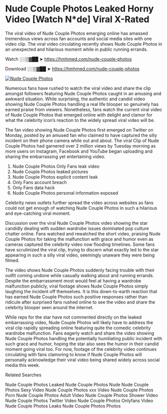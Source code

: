 ﻿# Nude Couple Photos Leaked Horny Video [Watch N*de] Viral X-Rated

The viral video of ﻿Nude Couple Photos emerging online has amassed tremendous views across fan accounts and social media sites with one video clip. The viral video circulating recently shows ﻿Nude Couple Photos in an unexpected and hilarious moment while in public running errands. 

Watch ░░▒▓██ ➤ https://hmhmed.com/nude-couple-photos

Download ░░▒▓██ ➤ https://hmhmed.com/nude-couple-photos

[![Nude Couple Photos](https://i.imgur.com/dJHk4Zq.gif)](https://hmhmed.com/nude-couple-photos)

Numerous fans have rushed to watch the viral video and share the clip amongst followers featuring ﻿Nude Couple Photos caught in an amusing and awkward situation. While surprising, the authentic and candid video showing ﻿Nude Couple Photos handling a real life blooper so genuinely has earned praise from viewers. Nonetheless, fans watch the current viral video of ﻿Nude Couple Photos that emerged online with delight and clamor for what the celebrity icon’s reaction to the widely spread viral video will be.

The fan video showing ﻿Nude Couple Photos first emerged on Twitter on Monday, posted by an amused fan who claimed to have captured the silly incident on their phone camera while out and about. The viral Clip of ﻿Nude Couple Photos had garnered over 2 million views by Tuesday morning as more users on Instagram, Facebook and YouTube began uploading and sharing the embarrassing yet entertaining video. 

1. ﻿Nude Couple Photos Only Fans leak video
2. ﻿Nude Couple Photos leaked pictures
3. ﻿Nude Couple Photos explicit content leak
4. Only Fans account breach
5. Only Fans data hack
6. ﻿Nude Couple Photos personal information exposed

Celebrity news outlets further spread the video across websites as fans could not get enough of watching ﻿Nude Couple Photos in such a hilarious and eye-catching viral moment. 

Discussion over the viral ﻿Nude Couple Photos video showing the star candidly dealing with sudden wardrobe issues dominated pop culture chatter online. Fans watched and rewatched the short video, praising ﻿Nude Couple Photos for taking the malfunction with grace and humor even as cameras captured the celebrity video now flooding timelines. Some fans have scrutinized the viral clip, trying to discern what exactly led to the star appearing in such a silly viral video, seemingly unaware they were being filmed.

The video shows ﻿Nude Couple Photos suddenly facing trouble with their outfit coming undone while casually walking about and running errands. Despite the embarrassment most would feel at having a wardrobe malfunction publicly, viral footage shows ﻿Nude Couple Photos simply laughing the incident off themselves. It is this down-to-earth reaction that has earned ﻿Nude Couple Photos such positive responses rather than ridicule after surprised fans rushed online to see the video and share the celebrity blooper seen around the internet.  

While reps for the star have not commented directly on the leaked embarrassing video, ﻿Nude Couple Photos will likely have to address the viral clip rapidly spreading online featuring quite the comedic celebrity wardrobe malfunction. Fans eagerly watch and share the video showing ﻿Nude Couple Photos handling the potentially humiliating public incident with such grace and humor, hoping the star also sees the humor in their candid moment going viral too. For now, footage of the celebrity video continues circulating with fans clamoring to know if ﻿Nude Couple Photos will personally acknowledge their viral video being shared widely across social media this week.

Related Searches

﻿Nude Couple Photos Leaked
﻿Nude Couple Photos Nude
﻿Nude Couple Photos Sexy Video
﻿Nude Couple Photos xxx Video
﻿Nude Couple Photos Porn
﻿Nude Couple Photos Adult Video
﻿Nude Couple Photos Shower Video
﻿Nude Couple Photos Twitter Video
﻿Nude Couple Photos Onlyfans Video
﻿Nude Couple Photos Leaks
﻿Nude Couple Photos Photos